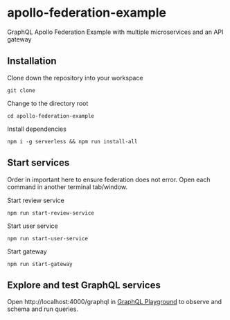 # apollo-federation-example
GraphQL Apollo Federation Example with multiple microservices and an API gateway

## Installation
Clone down the repository into your workspace
```
git clone
```
Change to the directory root
```
cd apollo-federation-example
```
Install dependencies
```
npm i -g serverless && npm run install-all
```

## Start services
Order in important here to ensure federation does not error. Open each command in another terminal tab/window.

Start review service
```
npm run start-review-service
```
Start user service
```
npm run start-user-service
```
Start gateway
```
npm run start-gateway
```

## Explore and test GraphQL services
Open http://localhost:4000/graphql in [GraphQL Playground](https://github.com/prisma/graphql-playground) to observe and schema and run queries.



